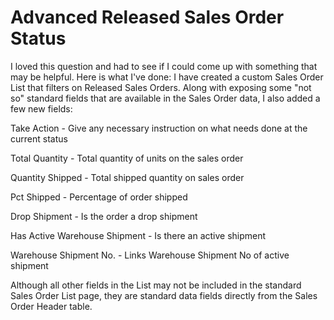 # Advanced Released Sales Order Status

I loved this question and had to see if I could come up with something that may be helpful. Here is what I've done: I have created a custom Sales Order List that filters on Released Sales Orders. Along with exposing some "not so" standard fields that are available in the Sales Order data, I also added a few new fields:

Take Action - Give any necessary instruction on what needs done at the current status

Total Quantity - Total quantity of units on the sales order

Quantity Shipped - Total shipped quantity on sales order

Pct Shipped - Percentage of order shipped

Drop Shipment - Is the order a drop shipment

Has Active Warehouse Shipment - Is there an active shipment

Warehouse Shipment No. - Links Warehouse Shipment No of active shipment

Although all other fields in the List may not be included in the standard Sales Order List page, they are standard data fields directly from the Sales Order Header table.
